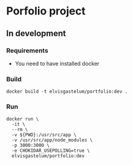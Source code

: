 # Porfolio project

## In development
### Requirements
- You need to have installed docker

### Build
```
docker build -t elvisgastelum/portfolio:dev .
```

### Run
```
docker run \
  -it \
  --rm \
  -v ${PWD}:/usr/src/app \
  -v /usr/src/app/node_modules \
  -p 3000:3000 \
  -e CHOKIDAR_USEPOLLING=true \
  elvisgastelum/portfolio:dev
```